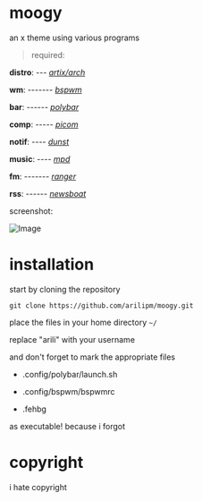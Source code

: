 # moogy
an x theme using various programs

> required:

**distro**: --- [*artix/arch*](https://artixlinux.org/)

**wm**: ------- [*bspwm*](https://github.com/baskerville/bspwm)

**bar**: ------ [*polybar*](https://github.com/jaagr/polybar)

**comp**: ----- [*picom*](https://github.com/yshui/picom)

**notif**: ---- [*dunst*](https://dunst-project.org/)

**music**: ---- [*mpd*](https://musicpd.org/)

**fm**: ------- [*ranger*](https://ranger.github.io/)

**rss**: ------ [*newsboat*](https://newsboat.org/)

screenshot:

![Image](https://i.imgur.com/2g8nP0V.png)

# installation

start by cloning the repository

`git clone https://github.com/arilipm/moogy.git`

place the files in your home directory `~/`

replace "arili" with your username

and don't forget to mark the appropriate files

* .config/polybar/launch.sh

* .config/bspwm/bspwmrc

* .fehbg

as executable! because i forgot

# copyright

i hate copyright
